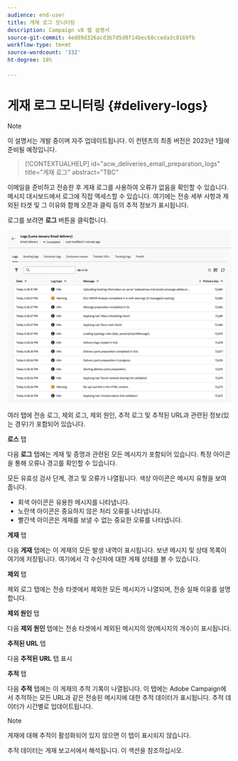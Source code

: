 ```yaml
---
audience: end-user
title: 게재 로그 모니터링
description: Campaign v8 웹 설명서
source-git-commit: 4ed89d326acd3b7d5d8f14bec68cceda3c8169fb
workflow-type: tm+mt
source-wordcount: '332'
ht-degree: 18%

---
```


# 게재 로그 모니터링 {#delivery-logs}

>[!NOTE]
>
>이 설명서는 개발 중이며 자주 업데이트됩니다. 이 컨텐츠의 최종 버전은 2023년 1월에 준비될 예정입니다.

>[!CONTEXTUALHELP]
>id="acw_deliveries_email_preparation_logs"
>title="게재 로그"
>abstract="TBC"

이메일을 준비하고 전송한 후 게재 로그를 사용하여 오류가 없음을 확인할 수 있습니다. 메시지 대시보드에서 로그에 직접 액세스할 수 있습니다. 여기에는 전송 세부 사항과 제외된 타겟 및 그 이유와 함께 오픈과 클릭 등의 추적 정보가 표시됩니다.

로그를 보려면 **로그** 버튼을 클릭합니다.

![](assets/logs.png)

여러 탭에 전송 로그, 제외 로그, 제외 원인, 추적 로그 및 추적된 URL과 관련된 정보(있는 경우)가 포함되어 있습니다.

**로스** 탭

다음 **로그** 탭에는 게재 및 증명과 관련된 모든 메시지가 포함되어 있습니다. 특정 아이콘을 통해 오류나 경고를 확인할 수 있습니다.

모든 유효성 검사 단계, 경고 및 오류가 나열됩니다. 색상 아이콘은 메시지 유형을 보여줍니다.

* 회색 아이콘은 유용한 메시지를 나타냅니다.
* 노란색 아이콘은 중요하지 않은 처리 오류를 나타냅니다.
* 빨간색 아이콘은 게재를 보낼 수 없는 중요한 오류를 나타냅니다.

**게재** 탭

다음 **게재** 탭에는 이 게재의 모든 발생 내역이 표시됩니다. 보낸 메시지 및 상태 목록이 여기에 저장됩니다. 여기에서 각 수신자에 대한 게재 상태를 볼 수 있습니다.

**제외** 탭

제외 로그 탭에는 전송 타겟에서 제외한 모든 메시지가 나열되며, 전송 실패 이유를 설명합니다.

**제외 원인** 탭

다음 **제외 원인** 탭에는 전송 타겟에서 제외된 메시지의 양(메시지의 개수)이 표시됩니다.

**추적된 URL** 탭

다음 **추적된 URL** 탭 표시

**추적** 탭

다음 **추적** 탭에는 이 게재의 추적 기록이 나열됩니다. 이 탭에는 Adobe Campaign에서 추적하는 모든 URL과 같은 전송된 메시지에 대한 추적 데이터가 표시됩니다. 추적 데이터가 시간별로 업데이트됩니다.

>[!NOTE]
>
>게재에 대해 추적이 활성화되어 있지 않으면 이 탭이 표시되지 않습니다.

추적 데이터는 게재 보고서에서 해석됩니다. 이 섹션을 참조하십시오.



